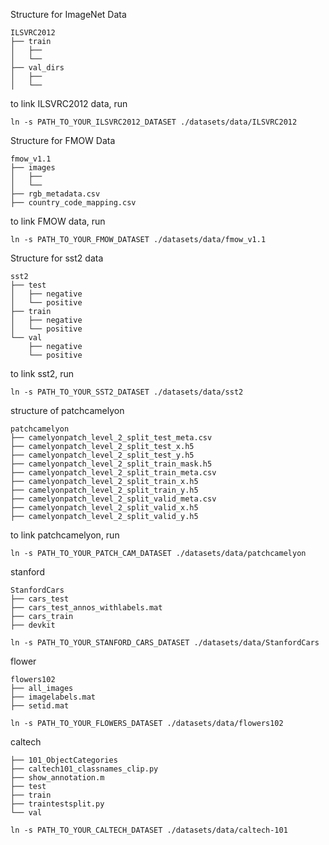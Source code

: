 Structure for ImageNet Data
```
ILSVRC2012
├── train
│   ├── 
│   └── 
├── val_dirs
│   ├── 
│   └── 
```

to link ILSVRC2012 data, run
```
ln -s PATH_TO_YOUR_ILSVRC2012_DATASET ./datasets/data/ILSVRC2012
```


Structure for FMOW Data
```
fmow_v1.1
├── images
│   ├── 
│   └── 
├── rgb_metadata.csv
├── country_code_mapping.csv
```

to link FMOW data, run
```
ln -s PATH_TO_YOUR_FMOW_DATASET ./datasets/data/fmow_v1.1
```

Structure for sst2 data
```
sst2
├── test
│   ├── negative
│   └── positive
├── train
│   ├── negative
│   └── positive
└── val
    ├── negative
    └── positive
```
to link sst2, run
```
ln -s PATH_TO_YOUR_SST2_DATASET ./datasets/data/sst2
```


structure of patchcamelyon
```
patchcamelyon
├── camelyonpatch_level_2_split_test_meta.csv
├── camelyonpatch_level_2_split_test_x.h5
├── camelyonpatch_level_2_split_test_y.h5
├── camelyonpatch_level_2_split_train_mask.h5
├── camelyonpatch_level_2_split_train_meta.csv
├── camelyonpatch_level_2_split_train_x.h5
├── camelyonpatch_level_2_split_train_y.h5
├── camelyonpatch_level_2_split_valid_meta.csv
├── camelyonpatch_level_2_split_valid_x.h5
├── camelyonpatch_level_2_split_valid_y.h5
```
to link patchcamelyon, run
```
ln -s PATH_TO_YOUR_PATCH_CAM_DATASET ./datasets/data/patchcamelyon
```


stanford
```
StanfordCars
├── cars_test
├── cars_test_annos_withlabels.mat
├── cars_train
├── devkit
```
```
ln -s PATH_TO_YOUR_STANFORD_CARS_DATASET ./datasets/data/StanfordCars
```


flower
```
flowers102
├── all_images
├── imagelabels.mat
├── setid.mat
```
```
ln -s PATH_TO_YOUR_FLOWERS_DATASET ./datasets/data/flowers102
```

caltech
```
├── 101_ObjectCategories
├── caltech101_classnames_clip.py
├── show_annotation.m
├── test
├── train
├── traintestsplit.py
└── val
```
```
ln -s PATH_TO_YOUR_CALTECH_DATASET ./datasets/data/caltech-101
```